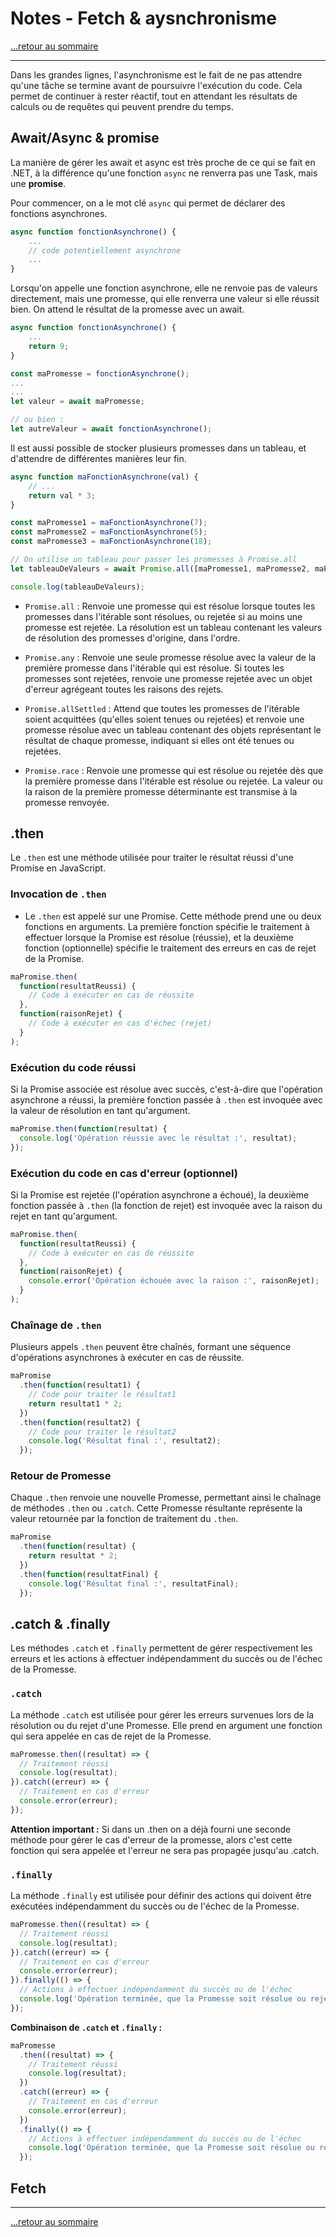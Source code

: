 # Notes - Fetch & aysnchronisme

[...retour au sommaire](../sommaire.md)

---

Dans les grandes lignes, l'asynchronisme est le fait de ne pas attendre qu'une tâche se termine avant de poursuivre l'exécution du code.
Cela permet de continuer à rester réactif, tout en attendant les résultats de calculs ou de requêtes qui peuvent prendre du temps.

## Await/Async & promise

La manière de gérer les await et async est très proche de ce qui se fait en .NET, à la différence qu'une fonction `async` ne renverra pas une Task, mais une **promise**.

Pour commencer, on a le mot clé `async` qui permet de déclarer des fonctions asynchrones. 

```js
async function fonctionAsynchrone() {
    ...
    // code potentiellement asynchrone
    ...
}
```

Lorsqu'on appelle une fonction asynchrone, elle ne renvoie pas de valeurs directement, mais une promesse, qui elle renverra une valeur si elle réussit bien.
On attend le résultat de la promesse avec un await.

```js
async function fonctionAsynchrone() {
    ...
    return 9;
}

const maPromesse = fonctionAsynchrone();
...
...
let valeur = await maPromesse;

// ou bien :
let autreValeur = await fonctionAsynchrone();
```

Il est aussi possible de stocker plusieurs promesses dans un tableau, et d'attendre de différentes manières leur fin.

```js
async function maFonctionAsynchrone(val) {
    // ...
    return val * 3;
}

const maPromesse1 = maFonctionAsynchrone(7);
const maPromesse2 = maFonctionAsynchrone(5);
const maPromesse3 = maFonctionAsynchrone(18);

// On utilise un tableau pour passer les promesses à Promise.all
let tableauDeValeurs = await Promise.all([maPromesse1, maPromesse2, maPromesse3]);

console.log(tableauDeValeurs);
```

* `Promise.all` : Renvoie une promesse qui est résolue lorsque toutes les promesses dans l'itérable sont résolues, ou rejetée si au moins une promesse est rejetée. La résolution est un tableau contenant les valeurs de résolution des promesses d'origine, dans l'ordre.

* `Promise.any` : Renvoie une seule promesse résolue avec la valeur de la première promesse dans l'itérable qui est résolue. Si toutes les promesses sont rejetées, renvoie une promesse rejetée avec un objet d'erreur agrégeant toutes les raisons des rejets.

* `Promise.allSettled` : Attend que toutes les promesses de l'itérable soient acquittées (qu'elles soient tenues ou rejetées) et renvoie une promesse résolue avec un tableau contenant des objets représentant le résultat de chaque promesse, indiquant si elles ont été tenues ou rejetées.

* `Promise.race` : Renvoie une promesse qui est résolue ou rejetée dès que la première promesse dans l'itérable est résolue ou rejetée. La valeur ou la raison de la première promesse déterminante est transmise à la promesse renvoyée.

## .then

Le `.then` est une méthode utilisée pour traiter le résultat réussi d'une Promise en JavaScript. 

### Invocation de `.then`
   - Le `.then` est appelé sur une Promise. Cette méthode prend une ou deux fonctions en arguments. La première fonction spécifie le traitement à effectuer lorsque la Promise est résolue (réussie), et la deuxième fonction (optionnelle) spécifie le traitement des erreurs en cas de rejet de la Promise.

   ```javascript
   maPromise.then(
     function(resultatReussi) {
       // Code à exécuter en cas de réussite
     },
     function(raisonRejet) {
       // Code à exécuter en cas d'échec (rejet)
     }
   );
   ```

### Exécution du code réussi

Si la Promise associée est résolue avec succès, c'est-à-dire que l'opération asynchrone a réussi, la première fonction passée à `.then` est invoquée avec la valeur de résolution en tant qu'argument.

   ```javascript
   maPromise.then(function(resultat) {
     console.log('Opération réussie avec le résultat :', resultat);
   });
   ```

### Exécution du code en cas d'erreur (optionnel)

Si la Promise est rejetée (l'opération asynchrone a échoué), la deuxième fonction passée à `.then` (la fonction de rejet) est invoquée avec la raison du rejet en tant qu'argument.

   ```javascript
   maPromise.then(
     function(resultatReussi) {
       // Code à exécuter en cas de réussite
     },
     function(raisonRejet) {
       console.error('Opération échouée avec la raison :', raisonRejet);
     }
   );
   ```

### Chaînage de `.then`

Plusieurs appels `.then` peuvent être chaînés, formant une séquence d'opérations asynchrones à exécuter en cas de réussite.

   ```javascript
   maPromise
     .then(function(resultat1) {
       // Code pour traiter le résultat1
       return resultat1 * 2;
     })
     .then(function(resultat2) {
       // Code pour traiter le résultat2
       console.log('Résultat final :', resultat2);
     });
   ```

### Retour de Promesse

Chaque `.then` renvoie une nouvelle Promesse, permettant ainsi le chaînage de méthodes `.then` ou `.catch`. Cette Promesse résultante représente la valeur retournée par la fonction de traitement du `.then`.

   ```javascript
   maPromise
     .then(function(resultat) {
       return resultat * 2;
     })
     .then(function(resultatFinal) {
       console.log('Résultat final :', resultatFinal);
     });
   ```

## .catch & .finally

Les méthodes `.catch` et `.finally` permettent de gérer respectivement les erreurs et les actions à effectuer indépendamment du succès ou de l'échec de la Promesse.

### `.catch`

La méthode `.catch` est utilisée pour gérer les erreurs survenues lors de la résolution ou du rejet d'une Promesse. Elle prend en argument une fonction qui sera appelée en cas de rejet de la Promesse.

```javascript
maPromesse.then((resultat) => {
  // Traitement réussi
  console.log(resultat);
}).catch((erreur) => {
  // Traitement en cas d'erreur
  console.error(erreur);
});
```

**Attention important :** Si dans un .then on a déjà fourni une seconde méthode pour gérer le cas d'erreur de la promesse, alors c'est cette fonction qui sera appelée et l'erreur ne sera pas propagée jusqu'au .catch.

### `.finally`

La méthode `.finally` est utilisée pour définir des actions qui doivent être exécutées indépendamment du succès ou de l'échec de la Promesse.

```javascript
maPromesse.then((resultat) => {
  // Traitement réussi
  console.log(resultat);
}).catch((erreur) => {
  // Traitement en cas d'erreur
  console.error(erreur);
}).finally(() => {
  // Actions à effectuer indépendamment du succès ou de l'échec
  console.log('Opération terminée, que la Promesse soit résolue ou rejetée.');
});
```

**Combinaison de `.catch` et `.finally` :**

```javascript
maPromesse
  .then((resultat) => {
    // Traitement réussi
    console.log(resultat);
  })
  .catch((erreur) => {
    // Traitement en cas d'erreur
    console.error(erreur);
  })
  .finally(() => {
    // Actions à effectuer indépendamment du succès ou de l'échec
    console.log('Opération terminée, que la Promesse soit résolue ou rejetée.');
  });
```

## Fetch

---

[...retour au sommaire](../sommaire.md)